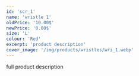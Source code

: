 ```yaml
---
id: 'scr_1'
name: 'wristle 1'
oldPrice: '10.00$'
newPrice: '8.00$'
size: 'L'
colour: 'Red'
excerpt: 'product description'
cover_image: '/img/products/wristles/wri_1.webp'
---
```

full product description
